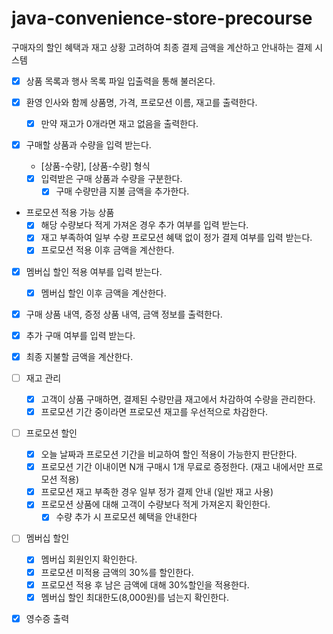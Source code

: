 # java-convenience-store-precourse

구매자의 할인 혜택과 재고 상황 고려하여 최종 결제 금액을 계산하고 안내하는 결제 시스템

- [x] 상품 목록과 행사 목록 파일 입출력을 통해 불러온다.

- [x] 환영 인사와 함께 상품명, 가격, 프로모션 이름, 재고를 출력한다.
    - [x] 만약 재고가 0개라면 재고 없음을 출력한다.
- [x] 구매할 상품과 수량을 입력 받는다.
    - [상품-수량], [상품-수량] 형식
    - [x] 입력받은 구매 상품과 수량을 구분한다.
        - [x] 구매 수량만큼 지불 금액을 추가한다.
- 프로모션 적용 가능 상품
    - [x] 해당 수량보다 적게 가져온 경우 추가 여부를 입력 받는다.
    - [x] 재고 부족하여 일부 수량 프로모션 혜택 없이 정가 결제 여부를 입력 받는다.
    - [x] 프로모션 적용 이후 금액을 계산한다.
- [x] 멤버십 할인 적용 여부를 입력 받는다.
    - [x] 멤버십 할인 이후 금액을 계산한다.

- [x] 구매 상품 내역, 증정 상품 내역, 금액 정보를 출력한다.

- [x] 추가 구매 여부를 입력 받는다.

- [x] 최종 지불할 금액을 계산한다.

- [ ] 재고 관리
    - [x] 고객이 상품 구매하면, 결제된 수량만큼 재고에서 차감하여 수량을 관리한다.
    - [x] 프로모션 기간 중이라면 프로모션 재고를 우선적으로 차감한다.

- [ ] 프로모션 할인
    - [x] 오늘 날짜과 프로모션 기간을 비교하여 할인 적용이 가능한지 판단한다.
    - [x] 프로모션 기간 이내이면 N개 구매시 1개 무료로 증정한다. (재고 내에서만 프로모션 적용)
    - [x] 프로모션 재고 부족한 경우 일부 정가 결제 안내 (일반 재고 사용)
    - [x] 프로모션 상품에 대해 고객이 수량보다 적게 가져온지 확인한다.
        - [x] 수량 추가 시 프로모션 혜택을 안내한다

- [ ] 멤버십 할인
    - [x] 멤버십 회원인지 확인한다.
    - [x] 프로모션 미적용 금액의 30%를 할인한다.
    - [x] 프로모션 적용 후 남은 금액에 대해 30%할인을 적용한다.
    - [x] 멤버십 할인 최대한도(8,000원)를 넘는지 확인한다.

- [x] 영수증 출력 